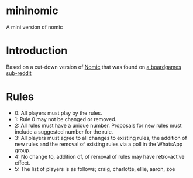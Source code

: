 # mininomic
A mini version of nomic

# Introduction

Based on a cut-down version of [Nomic](https://en.wikipedia.org/wiki/Nomic) that was found on [a boardgames sub-reddit](https://www.reddit.com/r/boardgames/comments/tr1md/simple_nomic_a_game_where_a_move_is_to_change_the/)

# Rules
* 0: All players must play by the rules.
* 1: Rule 0 may not be changed or removed.
* 2: All rules must have a unique number. Proposals for new rules must include a suggested number for the rule.
* 3: All players must agree to all changes to existing rules, the addition of new rules and the removal of existing rules via a poll in the WhatsApp group.
* 4: No change to, addition of, of removal of rules may have retro-active effect.
* 5: The list of players is as follows; craig, charlotte, ellie, aaron, zoe
